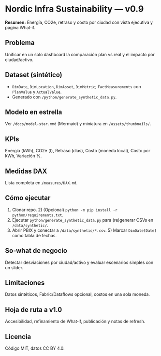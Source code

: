 # Nordic Infra Sustainability — v0.9

**Resumen:** Energía, CO2e, retraso y costo por ciudad con vista ejecutiva y página What‑if.

## Problema
Unificar en un solo dashboard la comparación plan vs real y el impacto por ciudad/activo.

## Dataset (sintético)
- `DimDate`, `DimLocation`, `DimAsset`, `DimMetric`; `FactMeasurements` con `PlanValue` y `ActualValue`.
- Generado con `/python/generate_synthetic_data.py`.

## Modelo en estrella
Ver `/docs/model-star.mmd` (Mermaid) y miniatura en `/assets/thumbnails/`.

## KPIs
Energía (kWh), CO2e (t), Retraso (días), Costo (moneda local), Costo por kWh, Variación %.

## Medidas DAX
Lista completa en `/measures/DAX.md`.

## Cómo ejecutar
1) Clonar repo. 2) (Opcional) `python -m pip install -r python/requirements.txt`.
3) Ejecutar `python/generate_synthetic_data.py` para (re)generar CSVs en `/data/synthetic/`.
4) Abrir PBIX y conectar a `/data/synthetic/*.csv`. 5) Marcar `DimDate[Date]` como tabla de fechas.

## So‑what de negocio
Detectar desviaciones por ciudad/activo y evaluar escenarios simples con un slider.

## Limitaciones
Datos sintéticos, Fabric/Dataflows opcional, costos en una sola moneda.

## Hoja de ruta a v1.0
Accesibilidad, refinamiento de What‑if, publicación y notas de refresh.

## Licencia
Código MIT, datos CC BY 4.0.